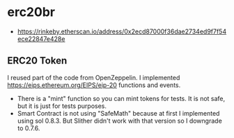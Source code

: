 # erc20br

- https://rinkeby.etherscan.io/address/0x2ecd87000f36dae2734ed9f7f54ece22847e428e

## ERC20 Token

I reused part of the code from OpenZeppelin. I implemented https://eips.ethereum.org/EIPS/eip-20 functions and events.

- There is a "mint" function so you can mint tokens for tests. It is not safe,
but it is just for tests purposes.
- Smart Contract is not using "SafeMath" because at first I implemented using sol 0.8.3. But Slither didn't work with that version so I downgrade to 0.7.6.
